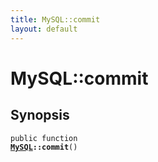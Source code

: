 ```yaml
---
title: MySQL::commit
layout: default
---
```


# MySQL::commit

## Synopsis

<code>public function <b><a href="MySQL">MySQL</a>::commit</b>()</code>

